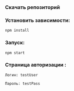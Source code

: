 ### Скачать репозиторий

### Установить зависимости:
```
npm install
```
### Запуск:
```
npm start
```

### Страница авторизации : 
```
Логин: testUser
```
```
Пароль: testPass
```

